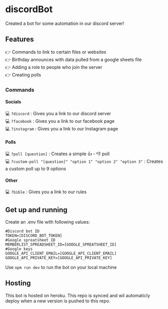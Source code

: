 # discordBot
Created a bot for some automation in our discord server!

## Features
👉 Commands to link to certain files or websites <br>
👉 Birthday announces with data pulled from a google sheets file <br>
👉 Adding a role to people who join the server <br>
👉 Creating polls

### Commands
#### Socials
💻 `?discord` : Gives you a link to our discord server <br>
💻 `?facebook` : Gives you a link to our facebook page <br>
💻 `?instagram` : Gives you a link to our Instagram page <br>

#### Polls
💻 `?poll [question]` : Creates a simple  👍 - 👎 poll <br>
💻 `?custom-poll "[question]" "option 1" "option 2" "option 3"` : Creates a custom poll up to 9 options <br>

#### Other
💻 `?bible` : Gives you a link to our rules

## Get up and running
Create an .env file with following values:
```
#Discord bot ID
TOKEN=[DISCORD_BOT_TOKEN]
#Google spreatsheet ID
MEMBERLIST_SPREADSHEET_ID=[GOOGLE_SPREATSHEET_ID]
#Google keys
GOOGLE_API_CLIENT_EMAIL=[GOOGLE_API_CLIENT_EMAIL]
GOOGLE_API_PRIVATE_KEY=[GOOGLE_API_PRIVATE_KEY]
```

Use `npm run dev` to run the bot on your local machine

## Hosting
This bot is hosted on heroku. This repo is synced and wil automaticly deploy when a new version is pushed to this repo.
